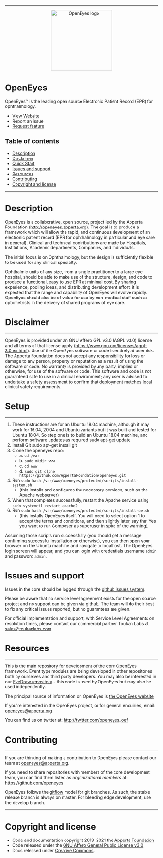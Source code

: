 ---

<center><img src="https://raw.githubusercontent.com/openeyes/openeyes.github.io/master/img/logo.png" alt="OpenEyes logo" width="200" height="200"></center>


# OpenEyes

OpenEyes™ is the leading open source Electronic Patient Record (EPR) for ophthalmology.
  
- [View Website](https://openeyes.apperta.org/) 
- [Report an issue](https://github.com/AppertaFoundation/openeyes/issues/new)
- [Request feature](https://openeyes.apperta.org/)

## Table of contents

- [Description](#Description)
- [Disclaimer](#Disclaimer)
- [Quick Start](#Quick-Start)
- [Issues and support](#issues-and-support)
- [Resources](#Resources)
- [Contributing](#Contributing)
- [Copyright and license](#Copyright-and-license)


------------
# Description 
OpenEyes is a collaborative, open source, project led by the Apperta Foundation (http://openeyes.apperta.org). The goal is to produce a framework which will allow the rapid, and continuous development of an electronic patient record (EPR for ophthalmology in particular and eye care in general). Clinical and technical contributions are made by Hospitals, Institutions, Academic departments, Companies, and Individuals.

The initial focus is on Ophthalmology, but the design is sufficiently flexible to be used for any clinical specialty.

Ophthalmic units of any size, from a single practitioner to a large eye hospital, should be able to make use of the structure, design, and code to produce a functional, easy to use EPR at minimal cost. By sharing experience, pooling ideas, and distributing development effort, it is expected that the range and capability of OpenEyes will evolve rapidly. OpenEyes should also be of value for use by non-medical staff such as optometrists in the delivery of shared programs of eye care.

# Disclaimer
----------
OpenEyes is provided under an GNU Affero GPL v3.0  (AGPL v3.0)  license and all terms of that license apply (https://www.gnu.org/licenses/agpl-3.0.en.html). Use of the OpenEyes software or code is entirely at user risk. The Apperta Foundation does not accept any responsibility for loss or damage to any person, property or reputation as a result of using the software or code. No warranty is provided by any party, implied or otherwise, for use of the software or code.  This software and code is not guaranteed safe to use in a clinical environment; any user is advised to undertake a safety assessment to confirm that deployment matches local clinical safety requirements. 

# Setup
---------
1.	These instructions are for an Ubuntu 18.04 machine, although it may work for 16.04, 20.04 and Ubuntu variants but it was built and tested for Ubuntu 18.04. So step one is to build an Ubuntu 18.04 machine, and perform software updates as required sudo apt-get update
2.	Install Git sudo apt-get install git
3.	Clone the openeyes repo:
    - a.	`cd /var`
    - b.	`sudo mkdir www`
    - c.	`cd www`
    - d.	`sudo git clone https://github.com/AppertaFoundation/openeyes.git`
4.	Run `sudo bash /var/www/openeyes/protected/scripts/install-system.sh`
    - (this installs and configures the necessary services, such as the Apache webserver)
5.	When that completes successfully, restart the Apache service using `sudo systemctl restart apache2`
6. Run `sudo bash /var/www/openeyes/protected/scripts/install-oe.sh`
    - (this installs OpenEyes itself. You will need to select option 1 to accept the terms and conditions, and then slightly later, say that Yes you want to run Composer as superuser in spite of the warning).

Assuming those scripts run successfully (you should get a message confirming successful installation or otherwise), you can then open your browser on the Ubuntu machine and navigate to localhost. The OpenEyes login screen will appear, and you can login with credentials username `admin` and password `admin`.
    
# Issues and support

Issues in the core should be logged through the [github issues system](https://github.com/AppertaFoundation/openeyes/issues/new).  

Please be aware that no service level agreement exists for the open source project and no support can be given via github. The team will do their best to fix any critical issues reported, but no guarantees are given. 

For official implementation and support, with Service Level Agreements on resolution times, please contact our commercial partner Toukan Labs at <sales@toukanlabs.com>
    
# Resources
---------

This is the main repository for development of the core OpenEyes framework.  Event type modules are being developed in other repositories both by ourselves and third party developers.  You may also be interested in our [EyeDraw repository](https://github.com/appertafoundation/EyeDraw) - this code is used by OpenEyes but may also be used independently.

The principal source of information on OpenEyes is [the OpenEyes website](http://openeyes.apperta.org)

If you're interested in the OpenEyes project, or for general enquiries, email: <openeyes@apperta.org>

You can find us on twitter at: http://twitter.com/openeyes_oef

# Contributing
-----------------------------------

If you are thinking of making a contribution to OpenEyes please contact our team at <openeyes@apperta.org>. 

If you need to share repositories with members of the core development team, you can find them listed as _organizational members_ at: <https://github.com/openeyes>

OpenEyes follows the [gitflow](http://nvie.com/posts/a-successful-git-branching-model/) model for git branches. As such, the stable release branch is always on master. For bleeding edge development, use the develop branch.

-----------------------------------
# Copyright and license    
- Code and documentation copyright 2019–2021 the [Apperta Foundation](https://apperta.org/) 
- Code released under the [GNU Affero General Public License v3.0](https://github.com/AppertaFoundation/openeyes/blob/master/LICENSE)
- Docs released under [Creative Commons](https://creativecommons.org/licenses/by/3.0/).  